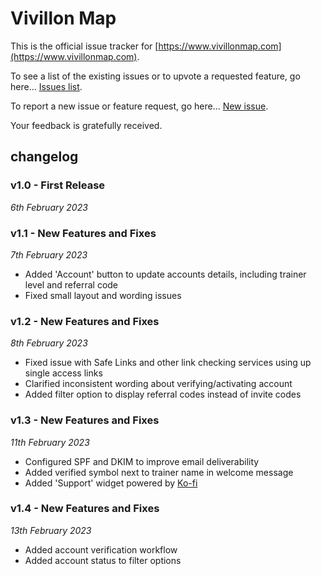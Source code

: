# Vivillon Map
This is the official issue tracker for [https://www.vivillonmap.com](https://www.vivillonmap.com).

To see a list of the existing issues or to upvote a requested feature, go here... [Issues list](https://github.com/riklewis/vivillonmap/issues).

To report a new issue or feature request, go here... [New issue](https://github.com/riklewis/vivillonmap/issues/new).

Your feedback is gratefully received.

## changelog

### v1.0 - First Release
_6th February 2023_

### v1.1 - New Features and Fixes
_7th February 2023_
* Added 'Account' button to update accounts details, including trainer level and referral code
* Fixed small layout and wording issues

### v1.2 - New Features and Fixes
_8th February 2023_
* Fixed issue with Safe Links and other link checking services using up single access links
* Clarified inconsistent wording about verifying/activating account
* Added filter option to display referral codes instead of invite codes

### v1.3 - New Features and Fixes
_11th February 2023_
* Configured SPF and DKIM to improve email deliverability
* Added verified symbol next to trainer name in welcome message
* Added 'Support' widget powered by [Ko-fi](https://ko-fi.com/riklewis)

### v1.4 - New Features and Fixes
_13th February 2023_
* Added account verification workflow
* Added account status to filter options
